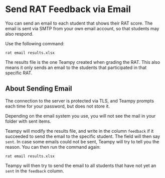 ---
---

# Send RAT Feedback via Email

You can send an email to each student that shows their RAT score. 
The email is sent via SMTP from your own email account, so that students may also respond.

Use the following command:

    rat email results.xlsx

The results file is the one Teampy created when grading the RAT. 
This also means it only sends an email to the students that participated in that specific RAT.




## About Sending Email

The connection to the server is protected via TLS, and Teampy prompts each time for your password, but does not store it.

Depending on the email system you use, you will not see the mail in your folder with sent items.

Teampy will modify the results file, and write in the column `feedback` if it succeeded to send the email to the specific student. 
The field will then say `sent`. 
In case some emails could not be sent, Teampy will try to tell you the reason. 
You can then run the command again:

    rat email results.xlsx

Teampy will then try to send the email to all students that have not yet an `sent` in the `feedback` column. 